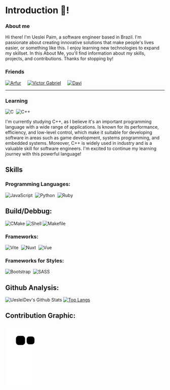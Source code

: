 <!-- Thanks for reading! -->
# Introduction 👋!

### About me
Hi there! I'm Ueslei Paim, a software engineer based in Brazil. I'm passionate about creating innovative solutions that make people's lives easier, or something like this. I enjoy learning new technologies to expand my skillset. In this About Me, you'll find information about my skills, projects, and contributions. Thanks for stopping by!

### Friends
<div style="display: flex; gap: 20px;">
  <a href="https://github.com/therealarfu">
    <img src="https://github.com/therealarfu.png" alt="Arfur" style="height: 30px;">
  </a>
  <a href="https://github.com/Victor101106">
    <img src="https://github.com/Victor101106.png" alt="Victor Gabriel" style="height: 30px;">
  </a>
  <a href="https://github.com/iDavi">
    <img src="https://github.com/iDavi.png" alt="Davi" style="height: 30px;">
  </a>
</div>

----

### Learning
![C](https://img.shields.io/badge/-C-fbfbf1?style=flat&logo=c)&nbsp;
![C++](https://img.shields.io/badge/-C++-fc6c81?style=flat&logo=cplusplus)&nbsp;

I'm currently studying C++, as I believe it's an important programming language with a wide range of applications. Is known for its performance, efficiency, and low-level control, which make it suitable for developing software in areas such as game development, systems programming, and embedded systems. Moreover, C++ is widely used in industry and is a valuable skill for software engineers. I'm excited to continue my learning journey with this powerful language!

## Skills
### Programming Languages:

![JavaScript](https://img.shields.io/badge/-JavaScript-fbfbf1?style=flat&logo=javascript)&nbsp;
![Python](https://img.shields.io/badge/-Python-fbfbf1?style=flat&logo=python)&nbsp;
![Ruby](https://img.shields.io/badge/-Ruby-fbfbf1?style=flat&logo=ruby)&nbsp;

## Build/Debbug:
![CMake](https://img.shields.io/badge/-CMake-red?style=flat&logo=cmake)
![Shell](https://img.shields.io/badge/-Shell-blue?style=flat&logo=shell)
![Makefile](https://img.shields.io/badge/-Makefile-green?style=flat)


### Frameworks:

![Vite](https://img.shields.io/badge/-Vite-fbfbf1?style=flat&logo=vite)&nbsp;
![Nuxt](https://img.shields.io/badge/-Nuxt.JS-fbfbf1?style=flat&logo=nuxt.js)&nbsp;
![Vue](https://img.shields.io/badge/-Vue-fbfbf1?style=flat&logo=vue.js)&nbsp;

### Frameworks for Styles:

![Bootstrap](https://img.shields.io/badge/-Bootstrap-fbfbf1?style=flat&logo=bootstrap)&nbsp;
![SASS](https://img.shields.io/badge/-SASS-fbfbf1?style=flat&logo=sass)&nbsp;

## Github Analysis:

![UesleiDev's Github Stats](https://github-readme-stats.vercel.app/api?username=uesleibros&show_icons=true&show_owner=true)
[![Top Langs](https://github-readme-stats.vercel.app/api/top-langs/?username=uesleibros&layout=compact)](https://github.com/anuraghazra/github-readme-stats)


## Contribution Graphic:
![snake gif](https://raw.githubusercontent.com/uesleibros/uesleibros/output/github-contribution-grid-snake.svg)
